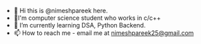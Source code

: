- 👋 Hi this is @nimeshpareek here.
- 🤖I'm computer science student who works in c/c++
- 🌱 I’m currently learning DSA, Python Backend.
- 📫 How to reach me - email me at nimeshpareek25@gmail.com

<!---
nimeshpareek/nimeshpareek is a ✨ special ✨ repository because its `README.md` (this file) appears on your GitHub profile.
You can click the Preview link to take a look at your changes.
--->
